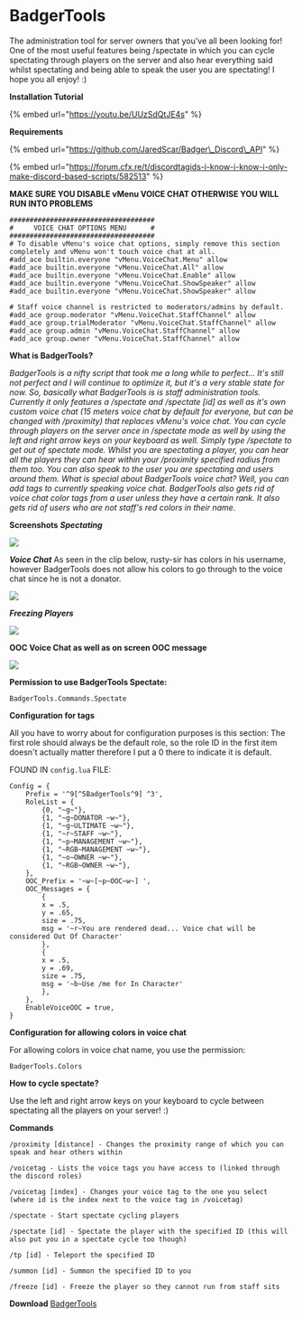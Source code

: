 # BadgerTools

The administration tool for server owners that you've all been looking for! One of the most useful features being /spectate in which you can cycle spectating through players on the server and also hear everything said whilst spectating and being able to speak the user you are spectating! I hope you all enjoy! :\)

**Installation Tutorial**

{% embed url="https://youtu.be/UUzSdQtJE4s" %}

**Requirements**

{% embed url="https://github.com/JaredScar/Badger\_Discord\_API" %}

{% embed url="https://forum.cfx.re/t/discordtagids-i-know-i-know-i-only-make-discord-based-scripts/582513" %}

**MAKE SURE YOU DISABLE vMenu VOICE CHAT OTHERWISE YOU WILL RUN INTO PROBLEMS**

```text
####################################
#     VOICE CHAT OPTIONS MENU      #
####################################
# To disable vMenu's voice chat options, simply remove this section completely and vMenu won't touch voice chat at all.
#add_ace builtin.everyone "vMenu.VoiceChat.Menu" allow
#add_ace builtin.everyone "vMenu.VoiceChat.All" allow
#add_ace builtin.everyone "vMenu.VoiceChat.Enable" allow
#add_ace builtin.everyone "vMenu.VoiceChat.ShowSpeaker" allow
#add_ace builtin.everyone "vMenu.VoiceChat.ShowSpeaker" allow

# Staff voice channel is restricted to moderators/admins by default.
#add_ace group.moderator "vMenu.VoiceChat.StaffChannel" allow
#add_ace group.trialModerator "vMenu.VoiceChat.StaffChannel" allow
#add_ace group.admin "vMenu.VoiceChat.StaffChannel" allow
#add_ace group.owner "vMenu.VoiceChat.StaffChannel" allow
```

**What is BadgerTools?**

_BadgerTools is a nifty script that took me a long while to perfect... It's still not perfect and I will continue to optimize it, but it's a very stable state for now. So, basically what BadgerTools is is staff administration tools. Currently it only features a /spectate and /spectate \[id\] as well as it's own custom voice chat \(15 meters voice chat by default for everyone, but can be changed with /proximity\) that replaces vMenu's voice chat. You can cycle through players on the server once in /spectate mode as well by using the left and right arrow keys on your keyboard as well. Simply type /spectate to get out of spectate mode. Whilst you are spectating a player, you can hear all the players they can hear within your /proximity specified radius from them too. You can also speak to the user you are spectating and users around them. What is special about BadgerTools voice chat? Well, you can add tags to currently speaking voice chat. BadgerTools also gets rid of voice chat color tags from a user unless they have a certain rank. It also gets rid of users who are not staff's red colors in their name._

**Screenshots** _**Spectating**_ 

![](https://i.gyazo.com/012f16d990daaefc33b1c4024eb98690.gif)

_**Voice Chat**_ As seen in the clip below, rusty-sir has colors in his username, however BadgerTools does not allow his colors to go through to the voice chat since he is not a donator. 

![](https://i.gyazo.com/83dc4b3f6ea2e2ec42139c7c51d43847.gif)

_**Freezing Players**_ 

![](https://i.gyazo.com/12cc12c435870276f3ceb7f8f13c91c2.gif)

**OOC Voice Chat as well as on screen OOC message**

![](https://i.gyazo.com/9fba9a538eeb890391b46874da9265de.gif)

**Permission to use BadgerTools Spectate:**

```text
BadgerTools.Commands.Spectate
```

**Configuration for tags** 

All you have to worry about for configuration purposes is this section: The first role should always be the default role, so the role ID in the first item doesn't actually matter therefore I put a 0 there to indicate it is default.

FOUND IN `config.lua` FILE:

```text
Config = {
	Prefix = '^9[^5BadgerTools^9] ^3',
	RoleList = {
		{0, "~g~"},  
		{1, "~g~DONATOR ~w~"},
		{1, "~g~ULTIMATE ~w~"},  
		{1, "~r~STAFF ~w~"}, 
		{1, "~p~MANAGEMENT ~w~"},
		{1, "~RGB~MANAGEMENT ~w~"},
		{1, "~o~OWNER ~w~"}, 
		{1, "~RGB~OWNER ~w~"}, 
	},
	OOC_Prefix = '~w~[~p~OOC~w~] ',
	OOC_Messages = {
		{
		x = .5,
		y = .65,
		size = .75,
		msg = '~r~You are rendered dead... Voice chat will be considered Out Of Character'
		},
		{
		x = .5,
		y = .69,
		size = .75,
		msg = '~b~Use /me for In Character'
		},
	},
	EnableVoiceOOC = true,
}
```

**Configuration for allowing colors in voice chat** 

For allowing colors in voice chat name, you use the permission:

```text
BadgerTools.Colors
```

**How to cycle spectate?** 

Use the left and right arrow keys on your keyboard to cycle between spectating all the players on your server! :\)

**Commands** 

`/proximity [distance] - Changes the proximity range of which you can speak and hear others within`

`/voicetag - Lists the voice tags you have access to (linked through the discord roles)`

`/voicetag [index] - Changes your voice tag to the one you select (where id is the index next to the voice tag in /voicetag)`

`/spectate - Start spectate cycling players`

`/spectate [id] - Spectate the player with the specified ID (this will also put you in a spectate cycle too though)`

`/tp [id] - Teleport the specified ID`

`/summon [id] - Summon the specified ID to you`

`/freeze [id] - Freeze the player so they cannot run from staff sits`

**Download** [BadgerTools](https://github.com/JaredScar/BadgerTools)

